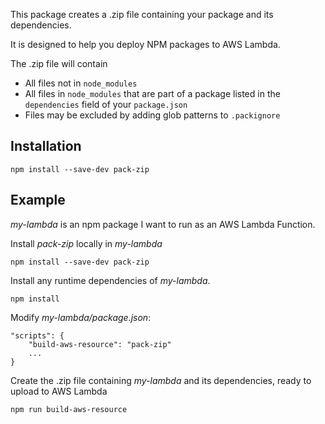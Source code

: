 This package creates a .zip file containing your package and its dependencies.

It is designed to help you deploy NPM packages to AWS Lambda.

The .zip file will contain
- All files not in `node_modules`
- All files in `node_modules` that are part of a package listed in the `dependencies` field of your `package.json`
- Files may be excluded by adding glob patterns to `.packignore`

## Installation

`npm install --save-dev pack-zip`

## Example

_my-lambda_ is an npm package I want to run as an AWS Lambda Function.

Install _pack-zip_ locally in _my-lambda_
```
npm install --save-dev pack-zip
```

Install any runtime dependencies of _my-lambda_.
```
npm install
```

Modify _my-lambda/package.json_:
```
"scripts": {
    "build-aws-resource": "pack-zip"
    ...
}
```

Create the .zip file containing _my-lambda_ and its dependencies, ready to upload to AWS Lambda
```
npm run build-aws-resource
```
